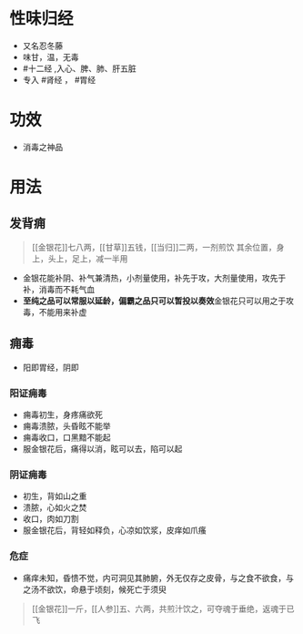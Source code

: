 # 性味归经
- 又名忍冬藤
- 味甘，温，无毒
-  #十二经 ,入心、脾、肺、肝五脏 
-  专入 #肾经 ， #胃经 
# 功效
- 消毒之神品
# 用法
## 发背痈
>[[金银花]]七八两，[[甘草]]五钱，[[当归]]二两，一剂煎饮
>其余位置，身上，头上，足上，减一半用
- 金银花能补阴、补气兼清热，小剂量使用，补先于攻，大剂量使用，攻先于补，消毒而不耗气血
- **至纯之品可以常服以延龄，偏霸之品只可以暂投以奏效**金银花只可以用之于攻毒，不能用来补虚
## 痈毒
- 阳即胃经，阴即 
### 阳证痈毒
- 痈毒初生，身疼痛欲死
- 痈毒溃脓，头昏眩不能举
- 痈毒收口，口黑黯不能起
- 服金银花后，痛得以消，眩可以去，陷可以起
### 阴证痈毒
- 初生，背如山之重
- 溃脓，心如火之焚
- 收口，肉如刀割
- 服金银花后，背轻如释负，心凉如饮浆，皮痒如爪瘙
### 危症
- 痛痒未知，昏愦不觉，内可洞见其肺腑，外无仅存之皮骨，与之食不欲食，与之汤不欲饮，命悬于顷刻，候死亡于须臾
>[[金银花]]一斤，[[人参]]五、六两，共煎汁饮之，可夺魂于垂绝，返魂于已飞
